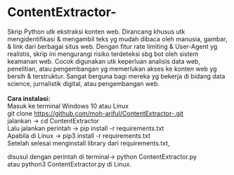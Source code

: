 # ContentExtractor-
Skrip Python utk ekstraksi konten web. Dirancang khusus utk mengidentifikasi & mengambil teks yg mudah dibaca oleh manusia, gambar, & link dari berbagai situs web. Dengan fitur rate limiting & User-Agent yg realistis, skrip ini mengurangi risiko terdeteksi sbg bot oleh sistem keamanan web. Cocok digunakan utk keperluan analisis data web, penelitian, atau pengembangan yg memerlukan akses ke konten web yg bersih & terstruktur. Sangat berguna bagi mereka yg bekerja di bidang data science, jurnalistik digital, atau pengembangan web.<br>
<br>
<b>Cara instalasi:</b><br>
Masuk ke terminal Windows 10 atau Linux<br>
git clone https://github.com/moh-ariful/ContentExtractor-.git <br>
jalankan -> cd ContentExtractor<br>
Lalu jalankan perintah -> pip install -r requirements.txt<br>
Apabila di Linux -> pip3 install -r requirements.txt<br>
Setelah selesai menginstall library dari requirements.txt,<br>

disusul dengan perintah di terminal-> python ContentExtractor.py <br>
atau python3 ContentExtractor.py di Linux.<br>
